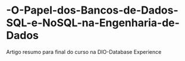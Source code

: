 # -O-Papel-dos-Bancos-de-Dados-SQL-e-NoSQL-na-Engenharia-de-Dados
Artigo resumo para final do curso na DIO-Database Experience
